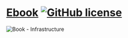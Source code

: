# [Ebook](https://github.com/a-sharifov/Ebook) [![GitHub license](https://img.shields.io/badge/license-Apache-blue.svg)](https://github.com/a-sharifov/Ebook/blob/master/LICENSE)

   ![Book - Infrastructure](https://github.com/a-sharifov/Ebook/actions/workflows/tests.yml/badge.svg)
